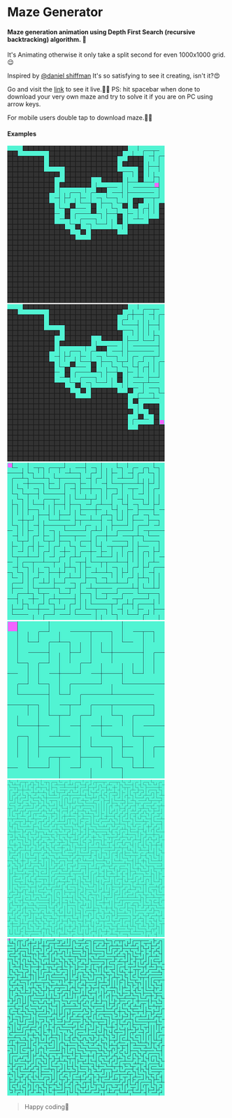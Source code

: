 # Maze Generator

#### Maze generation animation using Depth First Search (recursive backtracking) algorithm. 🙂

It's Animating otherwise it only take a split second for even 1000x1000 grid.😌

Inspired by [@daniel shiffman](https://github.com/CodingTrain)
It's so satisfying to see it creating, isn't it?😍

Go and visit the [link](https://amishranpariya.github.io/maze_generator/) to see it live.🎉🥳
PS: hit spacebar when done to download your very own maze and try to solve it if you are on PC using arrow keys.

For mobile users double tap to download maze.👍🏻

#### Examples

![maze generation](maze30x30_1.png)
![maze generation](maze30x30_3.png)
![maze generation](maze30x30.png)
![maze generation](maze15x15.png)
![maze generation](maze60x60_1.png)
![maze generation](maze60x60.png)

> Happy coding🥰
